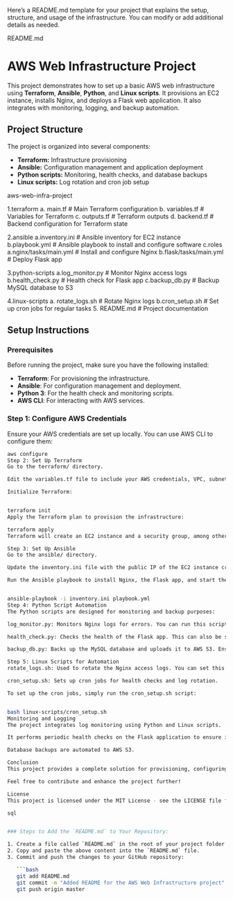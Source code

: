 Here’s a README.md template for your project that explains the setup, structure, and usage of the infrastructure. You can modify or add additional details as needed.

README.md

# AWS Web Infrastructure Project

This project demonstrates how to set up a basic AWS web infrastructure using **Terraform**, **Ansible**, **Python**, and **Linux scripts**. It provisions an EC2 instance, installs Nginx, and deploys a Flask web application. It also integrates with monitoring, logging, and backup automation.

## Project Structure

The project is organized into several components:

- **Terraform:** Infrastructure provisioning
- **Ansible:** Configuration management and application deployment
- **Python scripts:** Monitoring, health checks, and database backups
- **Linux scripts:** Log rotation and cron job setup

aws-web-infra-project

1.terraform
 a. main.tf # Main Terraform configuration
 b. variables.tf # Variables for Terraform
 c. outputs.tf # Terraform outputs
 d. backend.tf # Backend configuration for Terraform state
 
2.ansible
 a.inventory.ini # Ansible inventory for EC2 instance
 b.playbook.yml # Ansible playbook to install and configure software
 c.roles
     a.nginx/tasks/main.yml # Install and configure Nginx
     b.flask/tasks/main.yml # Deploy Flask app
     
3.python-scripts
 a.log_monitor.py # Monitor Nginx access logs
 b.health_check.py # Health check for Flask app
 c.backup_db.py # Backup MySQL database to S3
 
4.linux-scripts
 a. rotate_logs.sh # Rotate Nginx logs
 b.cron_setup.sh # Set up cron jobs for regular tasks
5. README.md # Project documentation


## Setup Instructions

### Prerequisites

Before running the project, make sure you have the following installed:

- **Terraform**: For provisioning the infrastructure.
- **Ansible**: For configuration management and deployment.
- **Python 3**: For the health check and monitoring scripts.
- **AWS CLI**: For interacting with AWS services.

### Step 1: Configure AWS Credentials

Ensure your AWS credentials are set up locally. You can use AWS CLI to configure them:

```bash
aws configure
Step 2: Set Up Terraform
Go to the terraform/ directory.

Edit the variables.tf file to include your AWS credentials, VPC, subnet IDs, and other configuration values.

Initialize Terraform:


terraform init
Apply the Terraform plan to provision the infrastructure:

terraform apply
Terraform will create an EC2 instance and a security group, among other resources.

Step 3: Set Up Ansible
Go to the ansible/ directory.

Update the inventory.ini file with the public IP of the EC2 instance created by Terraform.

Run the Ansible playbook to install Nginx, the Flask app, and start the services:


ansible-playbook -i inventory.ini playbook.yml
Step 4: Python Script Automation
The Python scripts are designed for monitoring and backup purposes:

log_monitor.py: Monitors Nginx logs for errors. You can run this script manually or set it up as a cron job.

health_check.py: Checks the health of the Flask app. This can also be set as a cron job.

backup_db.py: Backs up the MySQL database and uploads it to AWS S3. Ensure the appropriate permissions are set up.

Step 5: Linux Scripts for Automation
rotate_logs.sh: Used to rotate the Nginx access logs. You can set this up to run periodically using cron.

cron_setup.sh: Sets up cron jobs for health checks and log rotation.

To set up the cron jobs, simply run the cron_setup.sh script:


bash linux-scripts/cron_setup.sh
Monitoring and Logging
The project integrates log monitoring using Python and Linux scripts.

It performs periodic health checks on the Flask application to ensure it is running.

Database backups are automated to AWS S3.

Conclusion
This project provides a complete solution for provisioning, configuring, and automating the deployment of a web application using AWS, Terraform, Ansible, Python, and Linux scripts. It can be used as a base for building more complex infrastructure projects with improved monitoring, automation, and scalability.

Feel free to contribute and enhance the project further!

License
This project is licensed under the MIT License - see the LICENSE file for details.

sql


### Steps to Add the `README.md` to Your Repository:

1. Create a file called `README.md` in the root of your project folder.
2. Copy and paste the above content into the `README.md` file.
3. Commit and push the changes to your GitHub repository:

   ```bash
   git add README.md
   git commit -m "Added README for the AWS Web Infrastructure project"
   git push origin master
